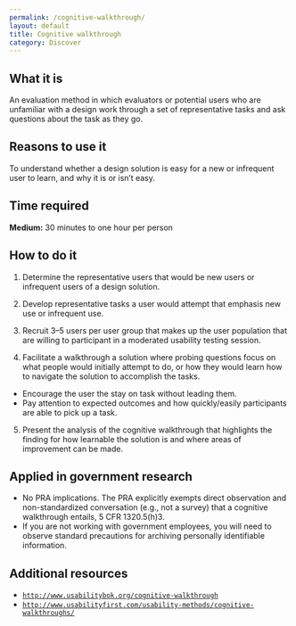 ```yaml
---
permalink: /cognitive-walkthrough/
layout: default
title: Cognitive walkthrough
category: Discover
---
```


## What it is

An evaluation method in which evaluators or potential users who are unfamiliar with a design work through a set of representative tasks and ask questions about the task as they go.

## Reasons to use it

To understand whether a design solution is easy for a new or infrequent user to learn, and why it is or isn’t easy.

## Time required

**Medium:** 30 minutes to one hour per person

## How to do it

1. Determine the representative users that would be new users or infrequent users of a design solution.

2. Develop representative tasks a user would attempt that emphasis new use or infrequent use.

3. Recruit 3–5 users per user group that makes up the user population that are willing to participant in a moderated usability testing session.

4. Facilitate a walkthrough a solution where probing questions focus on what people would initially attempt to do, or how they would learn how to navigate the solution to accomplish the tasks.  
 - Encourage the user the stay on task without leading them.
 - Pay attention to expected outcomes and how quickly/easily participants are able to pick up a task.

5. Present the analysis of the cognitive walkthrough that highlights the finding for how learnable the solution is and where areas of improvement can be made.

## Applied in government research

-  No PRA implications. The PRA explicitly exempts direct observation and non-standardized conversation (e.g., not a survey) that a cognitive walkthrough entails, 5 CFR 1320.5(h)3.
-  If you are not working with government employees, you will need to observe standard precautions for archiving personally identifiable information.

## Additional resources
- [`http://www.usabilitybok.org/cognitive-walkthrough`](http://www.usabilitybok.org/cognitive-walkthrough)
- [`http://www.usabilityfirst.com/usability-methods/cognitive-walkthroughs/`](http://www.usabilitybok.org/cognitive-walkthrough)
